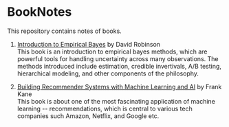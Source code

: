 # BookNotes
This repository contains notes of books.

1. [Introduction to Empirical Bayes](https://github.com/RuiyeNi/BookNotes/tree/master/EmpiricalBayes)  by David Robinson  
This book is an introduction to empirical bayes methods, which are powerful tools for handling uncertainty across many  observations. The methods introduced include estimation, credible invertivals, A/B testing, hierarchical modeling, and other components of the philosophy.  

2. [Building Recommender Systems with Machine Learning and AI](https://github.com/RuiyeNi/BookNotes/tree/master/BuilidingRecommenderSystems)  by Frank Kane  
This book is about one of the most fascinating application of machine learning -- recommendations, which is central to various tech companies such Amazon, Netflix, and Google etc. 
